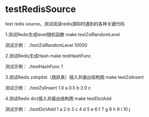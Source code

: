 # testRedisSource
test redis source，测试阅读redis源码时遇到的各种关键代码

1.测试Redis生成level随机函数
make testZslRandomLevel

测试示例：
./testZslRandomLevel 10000

2.测试Redis生成Hash
make testHashFunc

测试示例：
./testHashFunc 1

3.测试Redis zskiplist（跳跃表）插入并画出结构图
make testZslInsert

测试示例：
./testZslInsert 1.0 a 0.5 b 2.0 c

4.测试Redis dict插入并画出结构图
make testDictAdd

测试示例：
./testDictAdd 1 a 2 b 3 c 4 d 5 e 6 f 7 g 8 h 9 i 10 j

